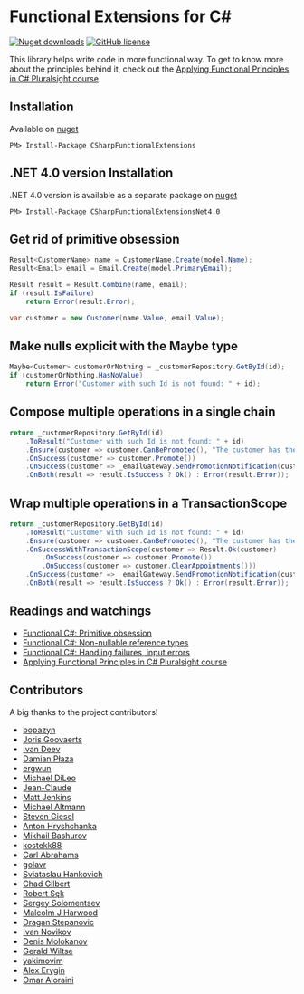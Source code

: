 ﻿Functional Extensions for C#
======================================================
[![Nuget downloads](https://img.shields.io/nuget/v/csharpfunctionalextensions.svg)](https://www.nuget.org/packages/CSharpFunctionalExtensions/)
[![GitHub license](https://img.shields.io/github/license/mashape/apistatus.svg)](https://github.com/vkhorikov/CSharpFunctionalExtensions/blob/master/LICENSE)

This library helps write code in more functional way. To get to know more about the principles behind it, check out the [Applying Functional Principles in C# Pluralsight course](http://pluralsight.com/courses/csharp-applying-functional-principles).

## Installation

Available on [nuget](https://www.nuget.org/packages/CSharpFunctionalExtensions/)

	PM> Install-Package CSharpFunctionalExtensions

## .NET 4.0 version Installation

.NET 4.0 version is available as a separate package on [nuget](https://www.nuget.org/packages/CSharpFunctionalExtensionsNet4.0/)

	PM> Install-Package CSharpFunctionalExtensionsNet4.0

## Get rid of primitive obsession

```csharp
Result<CustomerName> name = CustomerName.Create(model.Name);
Result<Email> email = Email.Create(model.PrimaryEmail);

Result result = Result.Combine(name, email);
if (result.IsFailure)
    return Error(result.Error);

var customer = new Customer(name.Value, email.Value);
```

## Make nulls explicit with the Maybe type

```csharp
Maybe<Customer> customerOrNothing = _customerRepository.GetById(id);
if (customerOrNothing.HasNoValue)
    return Error("Customer with such Id is not found: " + id);
```

## Compose multiple operations in a single chain

```csharp
return _customerRepository.GetById(id)
    .ToResult("Customer with such Id is not found: " + id)
    .Ensure(customer => customer.CanBePromoted(), "The customer has the highest status possible")
    .OnSuccess(customer => customer.Promote())
    .OnSuccess(customer => _emailGateway.SendPromotionNotification(customer.PrimaryEmail, customer.Status))
    .OnBoth(result => result.IsSuccess ? Ok() : Error(result.Error));
```

## Wrap multiple operations in a TransactionScope

```csharp
return _customerRepository.GetById(id)
    .ToResult("Customer with such Id is not found: " + id)
    .Ensure(customer => customer.CanBePromoted(), "The customer has the highest status possible")
    .OnSuccessWithTransactionScope(customer => Result.Ok(customer)
        .OnSuccess(customer => customer.Promote())
        .OnSuccess(customer => customer.ClearAppointments()))
    .OnSuccess(customer => _emailGateway.SendPromotionNotification(customer.PrimaryEmail, customer.Status))
    .OnBoth(result => result.IsSuccess ? Ok() : Error(result.Error));
```

## Readings and watchings

 * [Functional C#: Primitive obsession](http://enterprisecraftsmanship.com/2015/03/07/functional-c-primitive-obsession/)
 * [Functional C#: Non-nullable reference types](http://enterprisecraftsmanship.com/2015/03/13/functional-c-non-nullable-reference-types/)
 * [Functional C#: Handling failures, input errors](http://enterprisecraftsmanship.com/2015/03/20/functional-c-handling-failures-input-errors/)
 * [Applying Functional Principles in C# Pluralsight course](http://pluralsight.com/courses/csharp-applying-functional-principles)
  
## Contributors
A big thanks to the project contributors!
 * [bopazyn](https://github.com/bopazyn)
 * [Joris Goovaerts](https://github.com/CommCody)
 * [Ivan Deev](https://github.com/BillyFromAHill)
 * [Damian Płaza](https://github.com/dpraimeyuu)
 * [ergwun](https://github.com/ergwun)
 * [Michael DiLeo](https://github.com/pilotMike)
 * [Jean-Claude](https://github.com/jcsonder)
 * [Matt Jenkins](https://github.com/space-alien)
 * [Michael Altmann](https://github.com/altmann)
 * [Steven Giesel](https://github.com/linkdotnet)
 * [Anton Hryshchanka](https://github.com/ahryshchanka)
 * [Mikhail Bashurov](https://github.com/saitonakamura)
 * [kostekk88](https://github.com/kostekk88)
 * [Carl Abrahams](https://github.com/CarlHA)
 * [golavr](https://github.com/golavr)
 * [Sviataslau Hankovich](https://github.com/hankovich)
 * [Chad Gilbert](https://github.com/freakingawesome)
 * [Robert Sęk](https://github.com/robosek)
 * [Sergey Solomentsev](https://github.com/SergAtGitHub)
 * [Malcolm J Harwood](https://github.com/mjharwood)
 * [Dragan Stepanovic](https://github.com/dragan-stepanovic)
 * [Ivan Novikov](https://github.com/jonny-novikov)
 * [Denis Molokanov](https://github.com/dmolokanov)
 * [Gerald Wiltse](https://github.com/solvingJ)
 * [yakimovim](https://github.com/yakimovim)
 * [Alex Erygin](https://github.com/alex-erygin)
 * [Omar Aloraini](https://github.com/omaraloraini)
